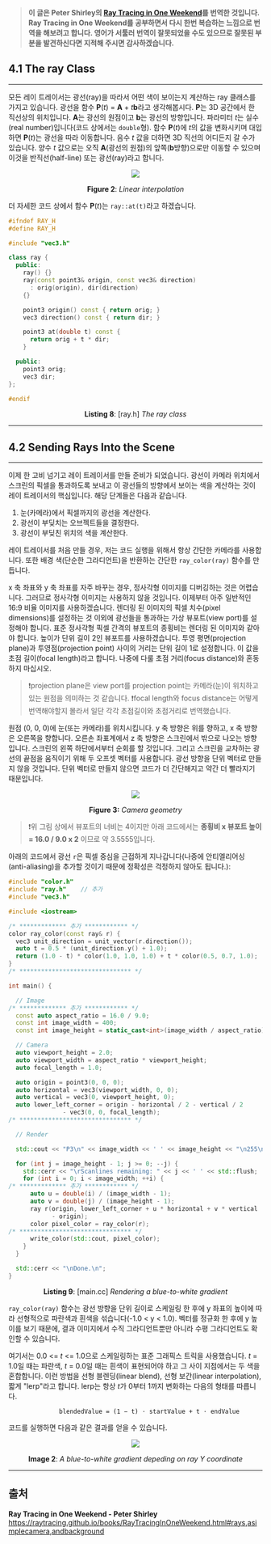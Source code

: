 > **이 글은 Peter Shirley의 [Ray Tracing in One Weekend](https://raytracing.github.io/books/RayTracingInOneWeekend.html)를 번역한 것입니다.
> Ray Tracing in One Weekend를 공부하면서 다시 한번 복습하는 느낌으로 번역을 해보려고 합니다. 영어가 서툴러 번역이 잘못되었을 수도 있으므로 잘못된 부분을 발견하신다면 지적해 주시면 감사하겠습니다.**

## 4.1 The ray Class

---

모든 레이 트레이서는 광선(ray)을 따라서 어떤 색이 보이는지 계산하는 ray 클래스를 가지고 있습니다. 광선을 함수 **P**(_t_) = **A** + _t_**b**라고 생각해봅시다. **P**는 3D 공간에서 한 직선상의 위치입니다. **A**는 광선의 원점이고 **b**는 광선의 방향입니다. 파라미터 *t*는 실수(real number)입니다(코드 상에서는 `double`형). 함수 **P**(_t_)에 *t*의 값을 변화시키며 대입하면 **P**(_t_)는 광선을 따라 이동합니다. 음수 _t_ 값을 더하면 3D 직선의 어디든지 갈 수가 있습니다. 양수 _t_ 값으로는 오직 **A**(광선의 원점)의 앞쪽(**b**방향)으로만 이동할 수 있으며 이것을 반직선(half-line) 또는 광선(ray)라고 합니다.

<p align="center"><img src="https://raytracing.github.io/images/fig-1.02-lerp.jpg"></p>

**<p align="center">Figure 2**: _Linear interpolation</p>_

더 자세한 코드 상에서 함수 **P**(_t_)는 `ray::at(t)`라고 하겠습니다.

```cpp
#ifndef RAY_H
#define RAY_H

#include "vec3.h"

class ray {
  public:
    ray() {}
    ray(const point3& origin, const vec3& direction)
      : orig(origin), dir(direction)
    {}

    point3 origin() const { return orig; }
    vec3 direction() const { return dir; }

    point3 at(double t) const {
      return orig + t * dir;
    }

  public:
    point3 orig;
    vec3 dir;
};

#endif
```

**<p align="center">Listing 8**: [ray.h] _The ray class</p>_

---

## 4.2 Sending Rays Into the Scene

---

이제 한 고비 넘기고 레이 트레이서를 만들 준비가 되었습니다. 광선이 카메라 위치에서 스크린의 픽셀을 통과하도록 보내고 이 광선들의 방향에서 보이는 색을 계산하는 것이 레이 트레이서의 핵심입니다.
해당 단계들은 다음과 같습니다.

1. 눈(카메라)에서 픽셀까지의 광선을 계산한다.
2. 광선이 부딪치는 오브젝트들을 결정한다.
3. 광선이 부딪친 위치의 색을 계산한다.

레이 트레이서를 처음 만들 경우, 저는 코드 실행을 위해서 항상 간단한 카메라를 사용합니다. 또한 배경 색(단순한 그라디언트)을 반환하는 간단한 `ray_color(ray)` 함수를 만듭니다.

x 축 좌표와 y 축 좌표를 자주 바꾸는 경우, 정사각형 이미지를 디버깅하는 것은 어렵습니다. 그러므로 정사각형 이미지는 사용하지 않을 것입니다. 이제부터 아주 일반적인 16:9 비율 이미지를 사용하겠습니다. 렌더링 된 이미지의 픽셀 치수(pixel dimensions)를 설정하는 것 이외에 광선들을 통과하는 가상 뷰포트(view port)를 설정해야 합니다. 표준 정사각형 픽셀 간격의 뷰포트의 종횡비는 렌더링 된 이미지와 같아야 합니다. 높이가 단위 길이 2인 뷰포트를 사용하겠습니다. 투영 평면(projection plane)과 투영점(projection point) 사이의 거리는 단위 길이 1로 설정합니다. 이 값을 초점 길이(focal length)라고 합니다. 나중에 다룰 초점 거리(focus distance)와 혼동하지 마십시오.

> ❗projection plane은 view port를 projection point는 카메라(눈)이 위치하고 있는 원점을 의미하는 것 같습니다.
> ❗focal length와 focus distance는 어떻게 번역해야할지 몰라서 일단 각각 초점길이와 초점거리로 번역했습니다.

원점 (0, 0, 0)에 눈(또는 카메라)를 위치시킵니다. y 축 방향은 위를 향하고, x 축 방향은 오른쪽을 향합니다. 오른손 좌표계에서 z 축 방향은 스크린에서 밖으로 나오는 방향입니다. 스크린의 왼쪽 하단에서부터 순회를 할 것입니다. 그리고 스크린을 교차하는 광선의 끝점을 움직이기 위해 두 오프셋 벡터를 사용합니다. 광선 방향을 단위 벡터로 만들지 않을 것입니다. 단위 벡터로 만들지 않으면 코드가 더 간단해지고 약간 더 빨라지기 때문입니다.

<p align="center"><img src="https://raytracing.github.io/images/fig-1.03-cam-geom.jpg"></p>

**<p align="center">Figure 3:** _Camera geometry_</p>

> ❗위 그림 상에서 뷰포트의 너비는 4이지만 아래 코드에서는 **종횡비 x 뷰포트 높이 = 16.0 / 9.0 x 2** 이므로 약 3.5555입니다.

아래의 코드에서 광선 `r`은 픽셀 중심을 근접하게 지나갑니다(나중에 안티엘리어싱(anti-aliasing)을 추가할 것이기 때문에 정확성은 걱정하지 않아도 됩니다.):

```cpp
#include "color.h"
#include "ray.h"    // 추가
#include "vec3.h"

#include <iostream>

/* ************* 추가 ************ */
color ray_color(const ray& r) {
  vec3 unit_direction = unit_vector(r.direction());
  auto t = 0.5 * (unit_direction.y() + 1.0);
  return (1.0 - t) * color(1.0, 1.0, 1.0) + t * color(0.5, 0.7, 1.0);
}
/* ******************************* */

int main() {

  // Image
/* ************* 추가 ************ */
  const auto aspect_ratio = 16.0 / 9.0;
  const int image_width = 400;
  const int image_height = static_cast<int>(image_width / aspect_ratio);

  // Camera
  auto viewport_height = 2.0;
  auto viewport_width = aspect_ratio * viewport_height;
  auto focal_length = 1.0;

  auto origin = point3(0, 0, 0);
  auto horizontal = vec3(viewport_width, 0, 0);
  auto vertical = vec3(0, viewport_height, 0);
  auto lower_left_corner = origin - horizontal / 2 - vertical / 2
  			   - vec3(0, 0, focal_length);
/* ******************************* */

  // Render

  std::cout << "P3\n" << image_width << ' ' << image_height << "\n255\n";

  for (int j = image_height - 1; j >= 0; --j) {
    std::cerr << "\rScanlines remaining: " << j << ' ' << std::flush;
    for (int i = 0; i < image_width; ++i) {
/* ************* 추가 ************ */
      auto u = double(i) / (image_width - 1);
      auto v = double(j) / (image_height - 1);
      ray r(origin, lower_left_corner + u * horizontal + v * vertical
      		- origin);
      color pixel_color = ray_color(r);
/* ******************************* */
      write_color(std::cout, pixel_color);
    }
  }

  std::cerr << "\nDone.\n";
}
```

**<p align="center">Listing 9**: [<span>main</span>.cc] _Rendering a blue-to-white gradient</p>_

`ray_color(ray)` 함수는 광선 방향을 단위 길이로 스케일링 한 후에 y 좌표의 높이에 따라 선형적으로 파란색과 흰색을 섞습니다(-1.0 < y < 1.0). 벡터를 정규화 한 후에 y 높이를 보기 때문에, 결과 이미지에서 수직 그라디언트뿐만 아니라 수평 그라디언트도 확인할 수 있습니다.

여기서는 0.0 <= _t_ <= 1.0으로 스케일링하는 표준 그래픽스 트릭을 사용했습니다. _t_ = 1.0일 때는 파란색, _t_ = 0.0일 때는 흰색이 표현되어야 하고 그 사이 지점에서는 두 색을 혼합합니다. 이런 방법을 선형 블렌딩(linear blend), 선형 보간(linear interpolation), 짧게 "lerp"라고 합니다. lerp는 항상 *t*가 0부터 1까지 변화하는 다음의 형태를 따릅니다.

```
              blendedValue = (1 − t) ⋅ startValue + t ⋅ endValue
```

코드를 실행하면 다음과 같은 결과를 얻을 수 있습니다.

<p align="center"><img src="https://raytracing.github.io/images/img-1.02-blue-to-white.png"></p>

**<p align="center">Image 2**: _A blue-to-white gradient depeding on ray Y coordinate</p>_

---

## 출처

**Ray Tracing in One Weekend - Peter Shirley**
https://raytracing.github.io/books/RayTracingInOneWeekend.html#rays,asimplecamera,andbackground
